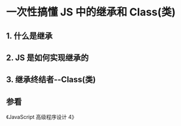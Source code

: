 # 一次性搞懂 JS 中的继承和 Class(类)

## 1. 什么是继承

## 2. JS 是如何实现继承的

## 3. 继承终结者--Class(类)

## 参看

[]()

《JavaScript 高级程序设计 4》

